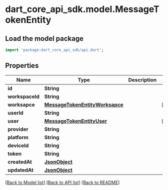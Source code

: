 # dart_core_api_sdk.model.MessageTokenEntity

## Load the model package
```dart
import 'package:dart_core_api_sdk/api.dart';
```

## Properties
Name | Type | Description | Notes
------------ | ------------- | ------------- | -------------
**id** | **String** |  | 
**workspaceId** | **String** |  | 
**worksapce** | [**MessageTokenEntityWorksapce**](MessageTokenEntityWorksapce.md) |  | [optional] 
**userId** | **String** |  | 
**user** | [**MessageTokenEntityUser**](MessageTokenEntityUser.md) |  | [optional] 
**provider** | **String** |  | 
**platform** | **String** |  | 
**deviceId** | **String** |  | 
**token** | **String** |  | 
**createdAt** | [**JsonObject**](.md) |  | 
**updatedAt** | [**JsonObject**](.md) |  | 

[[Back to Model list]](../README.md#documentation-for-models) [[Back to API list]](../README.md#documentation-for-api-endpoints) [[Back to README]](../README.md)


